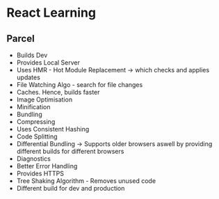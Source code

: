 # React Learning

## Parcel
- Builds Dev
- Provides Local Server
- Uses HMR - Hot Module Replacement -> which checks and applies updates
- File Watching Algo - search for file changes
- Caches. Hence, builds faster
- Image Optimisation
- Minification
- Bundling
- Compressing
- Uses Consistent Hashing
- Code Splitting
- Differential Bundling -> Supports older browsers aswell by providing different builds for different browsers
- Diagnostics
- Better Error Handling
- Provides HTTPS
- Tree Shaking Algorithm - Removes unused code
- Different build for dev and production